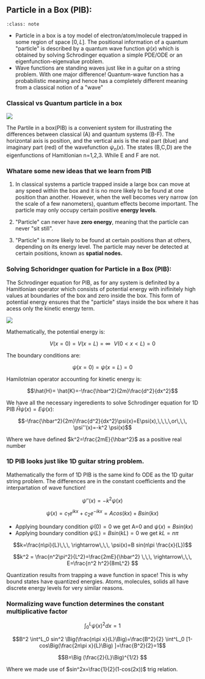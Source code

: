  ## Particle in a Box (PIB):

```{admonition} What you need to know
:class: note

```

- Particle in a box is a toy model of electron/atom/molecule trapped in some region of space $[0,L]$. The positional information of a quantum "particle" is described by a quantum wave function $\psi(x)$ which is obtained by solving Schrodinger equation a simple PDE/ODE or an eigenfunction-eigenvalue problem. 
-  Wave functions are standing waves just like in a guitar on a string problem. With one major difference! Quantum-wave function has a probabilistic meaning and hence has a completely different meaning from a classical notion of a "wave"



### Classical vs Quantum particle in a box

![](https://upload.wikimedia.org/wikipedia/commons/8/8f/InfiniteSquareWellAnimation.gif)

The Partile in a box(PIB) is a convenient system for illustrating the differences between classical (A) and quantum systems (B-F). The horizontal axis is position, and the vertical axis is the real part (blue) and imaginary part (red) of the wavefunction  $\psi_n(x)$. The states (B,C,D) are the eigenfunctions of Hamitlonian n=1,2,3.  While E and F are not. 

### Whatare some new ideas that we learn from PIB

1. In classical systems  a particle trapped inside a large box can move at any speed within the box and it is no more likely to be found at one position than another. However, when the well becomes very narrow (on the scale of a few nanometers), quantum effects become important. The particle may only occupy certain positive **energy levels**.

2. "Particle"  can never have **zero energy**, meaning that the particle can never "sit still". 

3. "Particle" is more likely to be found at certain positions than at others, depending on its energy level. The particle may never be detected at certain positions, known as **spatial nodes.**

   

### Solving Schoridnger quation for Particle in a Box (PIB):

The Schrodinger equation for PIB, as for any system is definited by a Hamitlonian operator which consists of potential energy with inifinitely high values at boundaries of the box and zero inside the box. This form of potential energy ensures that  the "particle" stays inside the box where it has acess only the kinetic energy term.

![](https://upload.wikimedia.org/wikipedia/commons/1/13/Infinite_potential_well-en.svg)

Mathematically, the potential energy is: 

$$V(x=0)=V(x=L)=\infty \,\,\,\,V(0<x<L)=0 $$

The boundary conditions are:

$$\psi(x=0)=\psi(x=L)=0$$

Hamilotnian operator accounting for kinetic energy is:

$$\hat{H}= \hat{K}=-\frac{\hbar^2}{2m}\frac{d^2}{dx^2}$$

We have all the necessary ingeredients to solve Schrodinger equation for 1D PIB $\hat{H}\psi(x)=E\psi(x)$: 



$$-\frac{\hbar^2}{2m}\frac{d^2}{dx^2}\psi(x)=E\psi(x),\,\,\,\,or\,\,\, \psi''(x)=-k^2 \psi(x)$$



Where we have defined $k^2=\frac{2mE}{\hbar^2}$  as a positive real number



### 1D PIB looks just like 1D guitar string problem. 

Mathematically the form of 1D PIB is the same kind fo ODE as the 1D guitar string problem. The differences are in the constant coefficients and the interpartation of wave function!

$$\psi''(x)=-k^2 \psi(x)$$

$$\psi(x)=c_1e^{ikx}+c_2e^{-ikx}=Acos(kx)+Bsin(kx)$$

- Applying boundary condition $\psi(0)=0$ we get A=0 and $\psi(x)=Bsin(kx)$
- Applying boundary condition $\psi(L)=Bsin(kL)=0$ we get $kL=n\pi$ 

$$k=\frac{n\pi}{L}\,\,\, \rightarrow\,\,\, \psi(x)=B sin(n\pi \frac{x}{L})$$



$$k^2 = \frac{n^2\pi^2}{L^2}=\frac{2mE}{\hbar^2} \,\,\, \rightarrow\,\,\, E=\frac{n^2 h^2}{8mL^2} $$

Quantization results from trapping a wave function in space! This is why bound states have quantized energies.  Atoms, molecules, solids  all have discrete energy levels for very similar reasons.



### Normalizing wave function determines the constant multiplicative factor 

$$\int^L_0 \psi(x)^2 dx=1 $$

$$B^2 \int^L_0 sin^2 \Big(\frac{n\pi x}{L}\Big)=\frac{B^2}{2} \int^L_0 [1-cos\Big(\frac{2n\pi x}{L}\Big) ]=\frac{B^2}{2}=1$$

$$B=\Big (\frac{2}{L}\Big)^{1/2} $$

Where we made use of $sin^2x=\frac{1}{2}(1-cos(2x))$ trig relation. 